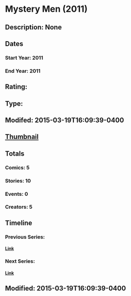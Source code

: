 # Mystery Men (2011)
## Description: None
## Dates
### Start Year: 2011
### End Year: 2011
## Rating: 
## Type: 
## Modifed: 2015-03-19T16:09:39-0400
## [Thumbnail](http://i.annihil.us/u/prod/marvel/i/mg/2/f0/550b2c2581b83.jpg)
## Totals
### Comics: 5
### Stories: 10
### Events: 0
### Creators: 5
## Timeline
### Previous Series: 
#### [Link]()
### Next Series: 
#### [Link]()
## Modified: 2015-03-19T16:09:39-0400